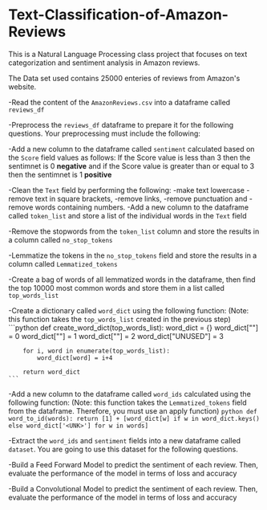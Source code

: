 # Text-Classification-of-Amazon-Reviews
This is a Natural Language Processing class project that focuses on text categorization and sentiment analysis in Amazon reviews.


The Data set used contains 25000 enteries of reviews from Amazon's website.


-Read the content of the `AmazonReviews.csv` into a dataframe called `reviews_df`

-Preprocess the `reviews_df` dataframe to prepare it for the following questions. Your preprocessing must include the following:
  
  -Add a new column to the dataframe called `sentiment` calculated based on the `Score` field values as follows: If the Score value is less than 3 then the   sentimnet is 0 **negative** and if the Score value is greater than or equal to 3 then the sentimnet is 1 **positive**
  
  -Clean the `Text` field by performing the following:
        -make text lowercase
        -remove text in square brackets,
        -remove links,
        -remove punctuation and 
        -remove words containing numbers.
  -Add a new column to the dataframe called `token_list` and store a list of the individual words in the `Text` field
    
  -Remove the stopwords from the `token_list` column and store the results in a column called `no_stop_tokens`
    
  -Lemmatize the tokens in the `no_stop_tokens` field and store the results in a column called `Lemmatized_tokens`
    
  -Create a bag of words of all lemmatized words in the dataframe, then find the top 10000 most common words and store them in a list called `top_words_list`
    
  -Create a dictionary called `word_dict` using the following function: (Note: this function takes the `top_words_list` created in the previous step)
    ```python
    def create_word_dict(top_words_list):
        word_dict = {}
        word_dict["<PAD>"] = 0
        word_dict["<START>"] = 1
        word_dict["<UNK>"] = 2
        word_dict["UNUSED"] = 3

        for i, word in enumerate(top_words_list):
            word_dict[word] = i+4

        return word_dict
    ```
    
  -Add a new column to the dataframe called `word_ids` calculated using the following function: (Note: this function takes the `Lemmatized_tokens` field from the dataframe. Therefore, you must use an apply function)
    ```python
    def word_to_id(words):
        return [1] + [word_dict[w] if w in word_dict.keys() else word_dict['<UNK>'] for w in words]
    ```
    
-Extract the `word_ids` and `sentiment` fields into a new dataframe called `dataset`. You are going to use this dataset for the following questions. 
    
-Build a Feed Forward Model to predict the sentiment of each review. Then, evaluate the performance of the model in terms of loss and accuracy

-Build a Convolutional Model to predict the sentiment of each review. Then, evaluate the performance of the model in terms of loss and accuracy
